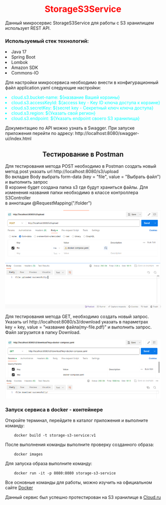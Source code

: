 <h1 align="center" style="color: red">StorageS3Service</h1>

<p>Данный микросервис StorageS3Service для работы с S3 хранилищем использует REST API.</p>

<h3>Используемый стек технологий:</h3>
<li>Java 17</li>
<li>Spring Boot</li>
<Li>Lombok</Li>
<li>Amazon SDK</li>
<li>Commons-IO</li>

<p>Для настройки микросервиса необходимо внести в конфигурационный файл application.yaml следующие настройки:</p>
<li style="color: #00FFFF">cloud.s3.bucket-name: ${название Вашей корзины}</li>
<li style="color: #00FFFF">cloud.s3.accessKeyId: ${access key - Key ID ключа доступа к корзине}</li>
<li style="color: #00FFFF">cloud.s3.secretKey: ${secret key - Секретный ключ ключа доступа}</li>
<li style="color: #00FFFF">cloud.s3.region: ${Указать свой регион}</li>
<li style="color: #00FFFF">cloud.s3.endpoint: ${Указать endpoint своего S3 хранилища}</li>

<p>Документацию по API можно узнать в Swagger. При запуске приложения перейти по адресу: http://localhost:8080/swagger-ui/index.html</p>
<h2 align="center">Тестирование в Postman</h2>
<p>Для тестирования метода POST необходимо в Postman создать новый метод post указать url http://localhost:8080/s3/upload <br>
Во вкладке Body выбрать form-data  (key = "file", value = "Выбрать файл") и выполнить запрос <br>
В корзине будет создана папка s3 где будут храниться файлы. Для изменения названия папки необходимо в классе контроллера S3Controller <br>
в аннотации @RequestMapping("/folder")
</p>
<img src="img/postman-2.png">

<p>Для тестирования метода GET, необходимо создать новый запрос. Указать url http://localhost:8080/s3/download указать в параметрах<br>
key = key, value = "название файла(my-file.pdf)" и выполнить запрос. Файл загрузится в папку Download.
</p>
<img src="img/postman-1.png">

<h3>Запуск сервиса в docker - контейнере</h3>
<p>Откройте терминал, перейдите в каталог приложения и выполните команду:

```
    docker build -t storage-s3-service:v1
```

После выполнения команды выполните проверку созданного образа:</p>

```
    docker images
```

<p>Для запуска образа выполните команду:</p>

```
    docker run -it -p 8080:8080 storage-s3-service
```

<p>Все основные команды для работы, можно изучить на официальном сайте <a href="https://www.docker.com">Docker</a> </p>
<p>Данный сервис был успешно протестирован на S3 хранилище в <a href="https://cloud.ru">Cloud.ru</a></p>


